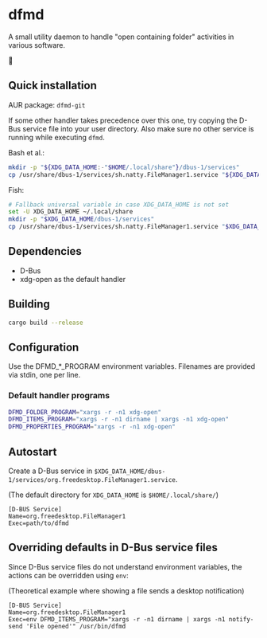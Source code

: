 # dfmd

A small utility daemon to handle "open containing folder" activities in various
software.

🦊

## Quick installation

AUR package: `dfmd-git`

If some other handler takes precedence over this one, try copying the D-Bus
service file into your user directory. Also make sure no other service is
running while executing `dfmd`.

Bash et al.:

```sh
mkdir -p "${XDG_DATA_HOME:-"$HOME/.local/share"}/dbus-1/services"
cp /usr/share/dbus-1/services/sh.natty.FileManager1.service "${XDG_DATA_HOME:-"$HOME/.local/share"}/dbus-1/services/org.freedesktop.FileManager1.service"
```

Fish:

```sh
# Fallback universal variable in case XDG_DATA_HOME is not set
set -U XDG_DATA_HOME ~/.local/share
mkdir -p "$XDG_DATA_HOME/dbus-1/services"
cp /usr/share/dbus-1/services/sh.natty.FileManager1.service "$XDG_DATA_HOME/dbus-1/services/org.freedesktop.FileManager1.service"
```

## Dependencies

- D-Bus
- xdg-open as the default handler

## Building

```sh
cargo build --release
```

## Configuration

Use the DFMD_*_PROGRAM environment variables. Filenames are provided via stdin,
one per line.

### Default handler programs

```sh
DFMD_FOLDER_PROGRAM="xargs -r -n1 xdg-open"
DFMD_ITEMS_PROGRAM="xargs -r -n1 dirname | xargs -n1 xdg-open"
DFMD_PROPERTIES_PROGRAM="xargs -r -n1 xdg-open"
```

## Autostart

Create a D-Bus service in
`$XDG_DATA_HOME/dbus-1/services/org.freedesktop.FileManager1.service`.

(The default directory for `XDG_DATA_HOME` is `$HOME/.local/share/`)

```
[D-BUS Service]
Name=org.freedesktop.FileManager1
Exec=path/to/dfmd
```

## Overriding defaults in D-Bus service files

Since D-Bus service files do not understand environment variables, the actions
can be overridden using `env`:

(Theoretical example where showing a file sends a desktop notification)

```
[D-BUS Service]
Name=org.freedesktop.FileManager1
Exec=env DFMD_ITEMS_PROGRAM="xargs -r -n1 dirname | xargs -n1 notify-send 'File opened'" /usr/bin/dfmd
```
